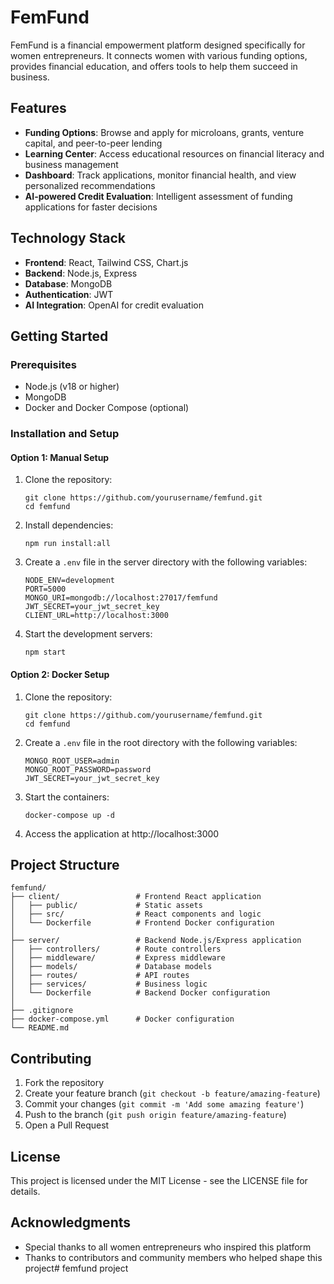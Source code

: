 # FemFund

FemFund is a financial empowerment platform designed specifically for women entrepreneurs. It connects women with various funding options, provides financial education, and offers tools to help them succeed in business.

## Features

- **Funding Options**: Browse and apply for microloans, grants, venture capital, and peer-to-peer lending
- **Learning Center**: Access educational resources on financial literacy and business management
- **Dashboard**: Track applications, monitor financial health, and view personalized recommendations
- **AI-powered Credit Evaluation**: Intelligent assessment of funding applications for faster decisions

## Technology Stack

- **Frontend**: React, Tailwind CSS, Chart.js
- **Backend**: Node.js, Express
- **Database**: MongoDB
- **Authentication**: JWT
- **AI Integration**: OpenAI for credit evaluation

## Getting Started

### Prerequisites

- Node.js (v18 or higher)
- MongoDB
- Docker and Docker Compose (optional)

### Installation and Setup

#### Option 1: Manual Setup

1. Clone the repository:
   ```
   git clone https://github.com/yourusername/femfund.git
   cd femfund
   ```

2. Install dependencies:
   ```
   npm run install:all
   ```

3. Create a `.env` file in the server directory with the following variables:
   ```
   NODE_ENV=development
   PORT=5000
   MONGO_URI=mongodb://localhost:27017/femfund
   JWT_SECRET=your_jwt_secret_key
   CLIENT_URL=http://localhost:3000
   ```

4. Start the development servers:
   ```
   npm start
   ```

#### Option 2: Docker Setup

1. Clone the repository:
   ```
   git clone https://github.com/yourusername/femfund.git
   cd femfund
   ```

2. Create a `.env` file in the root directory with the following variables:
   ```
   MONGO_ROOT_USER=admin
   MONGO_ROOT_PASSWORD=password
   JWT_SECRET=your_jwt_secret_key
   ```

3. Start the containers:
   ```
   docker-compose up -d
   ```

4. Access the application at http://localhost:3000

## Project Structure

```
femfund/
├── client/                 # Frontend React application
│   ├── public/             # Static assets
│   ├── src/                # React components and logic
│   └── Dockerfile          # Frontend Docker configuration
│
├── server/                 # Backend Node.js/Express application
│   ├── controllers/        # Route controllers
│   ├── middleware/         # Express middleware
│   ├── models/             # Database models
│   ├── routes/             # API routes
│   ├── services/           # Business logic
│   └── Dockerfile          # Backend Docker configuration
│
├── .gitignore
├── docker-compose.yml      # Docker configuration
└── README.md 
```

## Contributing

1. Fork the repository
2. Create your feature branch (`git checkout -b feature/amazing-feature`)
3. Commit your changes (`git commit -m 'Add some amazing feature'`)
4. Push to the branch (`git push origin feature/amazing-feature`)
5. Open a Pull Request

## License

This project is licensed under the MIT License - see the LICENSE file for details.

## Acknowledgments

- Special thanks to all women entrepreneurs who inspired this platform
- Thanks to contributors and community members who helped shape this project# femfund project
